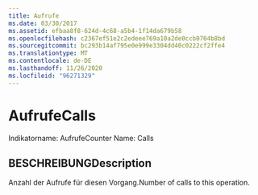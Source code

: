 ```yaml
---
title: Aufrufe
ms.date: 03/30/2017
ms.assetid: efbaa8f8-624d-4c68-a5b4-1f14da679b58
ms.openlocfilehash: c2367ef51e2c2edeee769a10a2de0ccb0704b8bd
ms.sourcegitcommit: bc293b14af795e0e999e3304dd40c0222cf2ffe4
ms.translationtype: MT
ms.contentlocale: de-DE
ms.lasthandoff: 11/26/2020
ms.locfileid: "96271329"
---
```

# <a name="calls"></a><span data-ttu-id="a0c2a-102">Aufrufe</span><span class="sxs-lookup"><span data-stu-id="a0c2a-102">Calls</span></span>

<span data-ttu-id="a0c2a-103">Indikatorname: Aufrufe</span><span class="sxs-lookup"><span data-stu-id="a0c2a-103">Counter Name: Calls</span></span>  
  
## <a name="description"></a><span data-ttu-id="a0c2a-104">BESCHREIBUNG</span><span class="sxs-lookup"><span data-stu-id="a0c2a-104">Description</span></span>  

 <span data-ttu-id="a0c2a-105">Anzahl der Aufrufe für diesen Vorgang.</span><span class="sxs-lookup"><span data-stu-id="a0c2a-105">Number of calls to this operation.</span></span>
